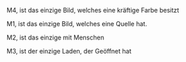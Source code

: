 M4, ist das einzige Bild, welches eine kräftige Farbe besitzt

M1, ist das einzige Bild, welches eine Quelle hat.

M2, ist das einzige mit Menschen

M3, ist der einzige Laden, der Geöffnet hat






